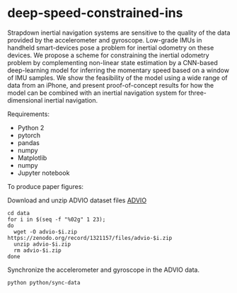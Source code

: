 # deep-speed-constrained-ins

Strapdown inertial navigation systems are sensitive to the quality of the data provided by the accelerometer and gyroscope. Low-grade IMUs in handheld smart-devices pose a problem for inertial odometry on these devices. We propose a scheme for constraining the inertial odometry problem by complementing non-linear state estimation by a CNN-based deep-learning model for inferring the momentary speed based on a window of IMU samples. We show the feasibility of the model using a wide range of data from an iPhone, and present proof-of-concept results for how the model can be combined with an inertial navigation system for three-dimensional inertial navigation.

Requirements:

* Python 2
* pytorch
* pandas
* numpy
* Matplotlib
* numpy
* Jupyter notebook

To produce paper figures:

Download and unzip ADVIO dataset files
[ADVIO](https://github.com/AaltoVision/ADVIO)

```
cd data
for i in $(seq -f "%02g" 1 23);
do
  wget -O advio-$i.zip https://zenodo.org/record/1321157/files/advio-$i.zip
  unzip advio-$i.zip
  rm advio-$i.zip	
done
```

Synchronize the accelerometer and gyroscope in the ADVIO data.

```
python python/sync-data
```


